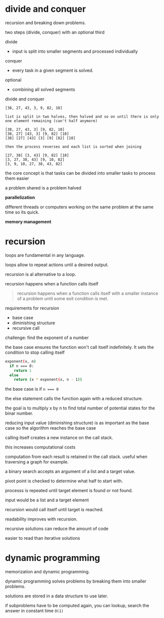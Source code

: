 # divide and conquer

recursion and breaking down problems.

two steps (divide, conquer) with an optional third

divide
- input is split into smaller segments and processed individually

conquer
- every task in a given segment is solved.

optional
- combining all solved segments

divide and conquer

```
[38, 27, 43, 3, 9, 82, 10]

list is split in two halves, then halved and so on until there is only one element remaining (can't half anymore)

[38, 27, 43, 3] [9, 82, 10]
[38, 27] [43, 3] [9, 82] [10]
[38] [27] [43] [3] [9] [82] [10]

then the process reverses and each list is sorted when joining

[27, 38] [3, 43] [9, 82] [10]
[3, 27, 38, 43] [9, 10, 82]
[3, 9, 10, 27, 38, 43, 82]
```

the core concept is that tasks can be divided into smaller tasks to process them easier

a problem shared is a problem halved

**parallelization**

different threads or computers working on the same problem at the same time so its quick.

**memory management**

# recursion

loops are fundamental in any language.

loops allow to repeat actions until a desired output.

recursion is al alternative to a loop.

recursion happens when a function calls itself

> recursion happens when a function calls itself with a smaller instance of a problem until some exit condition is met.

requirements for recursion
- base case
- diminishing structure
- recursive call

challenge: find the exponent of a number

the base case ensures the function won't call itself indefinitely. It sets the condition to stop calling itself

```sh
exponent(x, n)
  if n === 0:
    return 1
  else 
    return (x * exponent(x, n - 1))
```

the base case is if `n === 0`

the else statement calls the function again with a reduced structure.

the goal is to multiply x by n to find total number of potential states for the binar number.

reducing input value (diminishing structure) is as important as the base case so the algorithm reaches the base case

calling itself creates a new instance on the call stack.

this increases computational costs

computation from each result is retained in the call stack. useful when traversing a graph for example.

a binary search accepts an argument of a list and a target value.

pivot point is checked to determine what half to start with.

processs is repeated until target element is found or not found.

input would be a list and a target element

recursion would call itself until target is reached.

readability improves with recursion.

recursive solutions can reduce the amount of code

easier to read than iterative solutions

# dynamic programming

memorization and dynamic programming.

dynamic programming solves problems by breaking them into smaller problems.

solutions are stored in a data structure to use later.

if subproblems have to be computed again, you can lookup, search the answer in constant time `O(1)`

